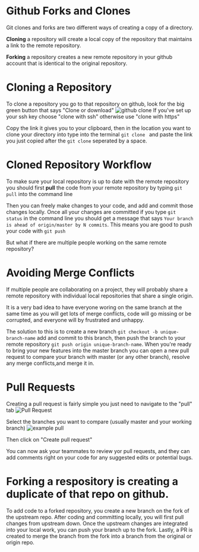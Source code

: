 # Github Forks and Clones

Git clones and forks are two different ways of creating a copy of a directory.  

**Cloning** a repository will create a local copy of the repository that maintains a link to the remote repository.

**Forking** a repository creates a new remote repository in your github account that is identical to the original repository.

# Cloning a Repository

To clone a repository you go to that repository on github, look for the big green button that says "Clone or download" ![github clone](https://res.cloudinary.com/btvca/image/upload/v1574445176/curriculum/github-clone_pl1azi.png) If you've set up your ssh key choose "clone with ssh" otherwise use "clone with https"

Copy the link it gives you to your clipboard, then in the location you want to clone your directory into type into the terminal `git clone ` and paste the link you just copied after the `git clone` seperated by a space.

# Cloned Repository Workflow

To make sure your local repository is up to date with the remote repository you should first **pull** the code from your remote repository by typing `git pull` into the command line

Then you can freely make changes to your code, and add and commit those changes locally. Once all your changes are committed if you type `git status` in the command line you should get a message that says `Your branch is ahead of origin/master by N commits`. This means you are good to push your code with `git push`

But what if there are multiple people working on the same remote repository?

# Avoiding Merge Conflicts

If multiple people are collaborating on a project, they will probably share a remote repository with individual local repositories that share a single origin.

It is a very bad idea to have everyone woring on the same branch at the same time as you will get lots of merge conflicts, code will go missing or be corrupted, and everyone will by frustrated and unhappy.

The solution to this is to create a new branch `git checkout -b unique-branch-name` add and commit to this branch, then push the branch to your remote repository `git push origin unique-branch-name`.  When you're ready to bring your new features into the master branch you can open a new pull request to compare your branch with master (or any other branch), resolve any merge conflicts,and merge it in.

# Pull Requests

Creating a pull request is fairly simple you just need to navigate to the "pull" tab ![Pull Request](https://res.cloudinary.com/btvca/image/upload/v1574445177/curriculum/github-pull_p2thhk.png)

Select the branches you want to compare (usually master and your working branch) ![example pull](https://res.cloudinary.com/btvca/image/upload/v1574445174/curriculum/example-pull_rd64u8.png)

Then click on "Create pull request"

You can now ask your teammates to review yor pull requests, and they can add comments right on your code for any suggested edits or potential bugs.

# Forking a respository is creating a duplicate of that repo on github.

To add code to a forked repository, you create a new branch on the fork of the upstream repo. After coding and committing locally, you will first pull changes from upstream down. Once the upstream changes are integrated into your local work, you can push your branch up to the fork. Lastly, a PR is created to merge the branch from the fork into a branch from the original or origin repo.
